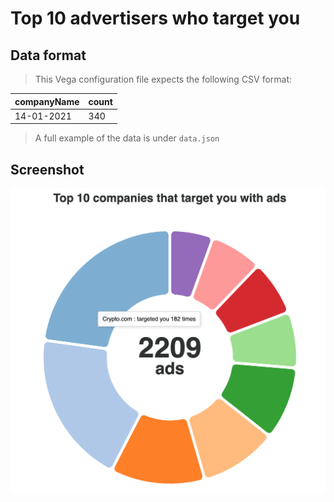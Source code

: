 # Top 10 advertisers who target you
## Data format
> This Vega configuration file expects the following CSV format:

| companyName | count | 
|---|---|
| 14-01-2021 | 340 |  

> A full example of the data is under `data.json`

## Screenshot
![screenshot](screenshot.png)
